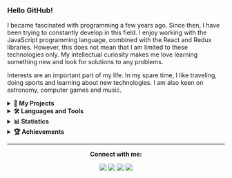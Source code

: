 ### Hello GitHub!

I became fascinated with programming a few years ago. Since then, I have been trying to constantly develop in this field. I enjoy working with the JavaScript programming language, combined with the React and Redux libraries. However, this does not mean that I am limited to these technologies only. My intellectual curiosity makes me love learning something new and look for solutions to any problems.

Interests are an important part of my life. In my spare time, I like traveling, doing sports and learning about new technologies. I am also keen on astronomy, computer games and music.

<!-- <p align="center">• 🌍 • 🏋️‍ • 💻 • 🚀 • 🎮 • 🎵 •</p> -->

<details>
  <summary><b>💼 My Projects</b></summary>
  <br/>
  
  <a href="https://github.com/lszymanski7/boilerplate-js"><b>Boilerplate JavaScript</b></a>
  - Description: <i>Boilerplate for creating projects in JavaScript. It contains the basic configuration of webpack and babel.</i>
  - Technologies: <i>JavaScript, HTML, SCSS, Babel, Webpack, Npm</i>
  - Version: <i>1.0.0</i>
</details>

<details>
  <summary><b>🛠️ Languages and Tools</b></summary>
  <br/>
  
  In my projects, I mostly use the following programming languages and tools:
  - JavaScript,
  - React,
  - Redux,
  - Node.js,
  - HTML,
  - CSS,
  - SCSS,
  - JSX,
  - Babel,
  - Webpack,
  - Docker,
  - Npm,
  - Git.
</details>

<details>
  <summary><b>📊 Statistics</b></summary>
  <br/>
  
  <a href="https://github.com/lszymanski7"><img src="https://github-readme-stats.vercel.app/api?username=lszymanski7&theme=default&show_icons=true&custom_title=Activity&include_all_commits=true" alt="GitHub Stats Card"></a>
  <br/>
  <a href="https://github.com/lszymanski7"><img src="https://github-readme-stats.vercel.app/api/top-langs/?username=lszymanski7&theme=default&custom_title=Most%20Used%20Languages&card_width=495&langs_count=3" alt="GitHub Most Used Languages Card"></a>
</details>

<details>
  <summary><b>🏆 Achievements</b></summary>
  <br/>
  
  <a href="https://github.com/lszymanski7"><img src="https://github-profile-trophy.vercel.app/?username=lszymanski7&theme=flat&margin-w=10&no-bg=false" alt="GitHub Profile Trophy Card"></a>
</details>

---

<p align="center">
  <b>Connect with me:</b>
</p>

<p align="center">
  <a href="https://stackoverflow.com/users/18706083"><img src="https://img.shields.io/badge/Stack%20Overflow-f58025?style=flat&logo=stackoverflow&logoColor=white"></a>
  <a href="https://gitlab.com/lszymanski7"><img src="https://img.shields.io/badge/GitLab-424242?style=flat&logo=gitlab"></a>
  <a href="https://www.linkedin.com/in/lszymanski7/"><img src="https://img.shields.io/badge/LinkedIn-0a66c2?style=flat&logo=linkedin"></a>
  <a href="https://twitter.com/lszymanski7_"><img src="https://img.shields.io/twitter/follow/lszymanski7_?label=Twitter&style=social"></a>
</p>